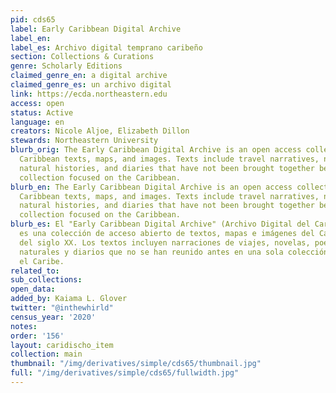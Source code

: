 ```yaml
---
pid: cds65
label: Early Caribbean Digital Archive
label_en:
label_es: Archivo digital temprano caribeño
section: Collections & Curations
genre: Scholarly Editions
claimed_genre_en: a digital archive
claimed_genre_es: un archivo digital
link: https://ecda.northeastern.edu
access: open
status: Active
language: en
creators: Nicole Aljoe, Elizabeth Dillon
stewards: Northeastern University
blurb_orig: The Early Caribbean Digital Archive is an open access collection of pre-twentieth-century
  Caribbean texts, maps, and images. Texts include travel narratives, novels, poetry,
  natural histories, and diaries that have not been brought together before as a single
  collection focused on the Caribbean.
blurb_en: The Early Caribbean Digital Archive is an open access collection of pre-twentieth-century
  Caribbean texts, maps, and images. Texts include travel narratives, novels, poetry,
  natural histories, and diaries that have not been brought together before as a single
  collection focused on the Caribbean.
blurb_es: El "Early Caribbean Digital Archive" (Archivo Digital del Caribe colonial)
  es una colección de acceso abierto de textos, mapas e imágenes del Caribe antes
  del siglo XX. Los textos incluyen narraciones de viajes, novelas, poesía, historias
  naturales y diarios que no se han reunido antes en una sola colección centrada en
  el Caribe.
related_to:
sub_collections:
open_data:
added_by: Kaiama L. Glover
twitter: "@inthewhirld"
census_year: '2020'
notes:
order: '156'
layout: caridischo_item
collection: main
thumbnail: "/img/derivatives/simple/cds65/thumbnail.jpg"
full: "/img/derivatives/simple/cds65/fullwidth.jpg"
---
```


